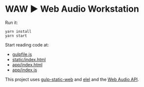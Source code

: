 # WAW ▶︎ Web Audio Workstation

Run it:
```
yarn install
yarn start
```

Start reading code at:
- [gulpfile.js](./gulpfile.js)
- [static/index.html](./static/index.html)
- [app/index.html](./app/index.html)
- [app/index.js](./app/index.js)

This project uses [gulp-static-web](https://www.npmjs.com/package/gulp-static-web) and [elel](https://www.npmjs.com/package/elel) and the [Web Audio API](https://developer.mozilla.org/en-US/docs/Web/API/Web_Audio_API).
